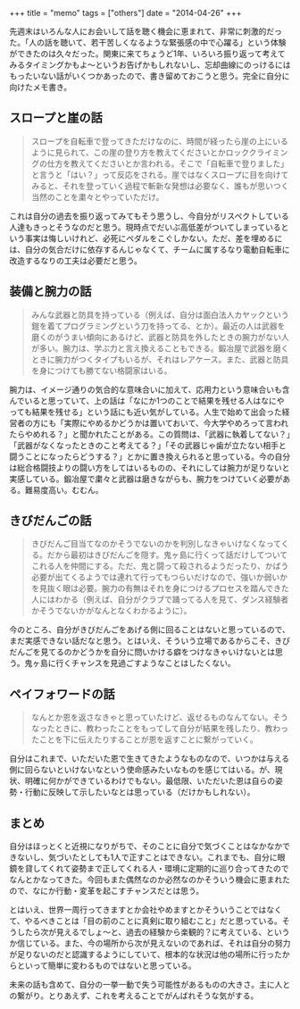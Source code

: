 +++
title = "memo"
tags = ["others"]
date = "2014-04-26"
+++

先週末はいろんな人にお会いして話を聴く機会に恵まれて、非常に刺激的だった。「人の話を聴いて、若干苦しくなるような緊張感の中で心躍る」という体験ができたのは久々だった。関東に来てちょうど1年、いろいろ振り返って考えてみるタイミングかもよ〜というお告げかもしれないし、忘却曲線にのっけるにはもったいない話がいくつかあったので、書き留めておこうと思う。完全に自分に向けたメモ書き。

<!--more-->

## スロープと崖の話

> スロープを自転車で登ってきただけなのに、時間が経ったら崖の上にいるように見られて、この崖の登り方を教えてくださいとかロッククライミングの仕方を教えてくださいとか言われる。そこで「自転車で登りました」と言うと「はい？」って反応をされる。崖ではなくスロープに目を向けてみると、それを登っていく過程で斬新な発想は必要なく、誰もが思いつく当然のことを粛々とやっていただけ。

これは自分の過去を振り返ってみてもそう思うし、今自分がリスペクトしている人達もきっとそうなのだと思う。現時点でだいぶ高低差がついてしまっているという事実は悔しいけれど、必死にペダルをこぐしかない。ただ、差を埋めるには、自分の気合だけに依存するんじゃなくて、チームに属するなり電動自転車に改造するなりの工夫は必要だと思う。

## 装備と腕力の話

> みんな武器と防具を持っている（例えば、自分は面白法人カヤックという鎧を着てプログラミングという刀を持ってる、とか）。最近の人は武器を磨くのがうまい傾向にあるけど、武器と防具を外したときの腕力がない人が多い。腕力は、学ぶ力と言え換えることもできる。鍛冶屋で武器を磨くときに腕力がつくタイプもいるが、それはレアケース。また、武器と防具を身につけても勝てない格闘家はいる。

腕力は、イメージ通りの気合的な意味合いに加えて、応用力という意味合いも含んでいると思っていて、上の話は「なにか1つのことで結果を残せる人はなにやっても結果を残せる」という話にも近い気がしている。人生で始めて出会った経営者の方にも「実際にやめるかどうかは置いておいて、今大学やめろって言われたらやめれる？」と聞かれたことがある。この質問は、「武器に執着してない？」「武器がなくなったときのこと考えてる？」「その武器じゃ歯が立たない相手と闘うことになったらどうする？」とかに置き換えられると思っている。今の自分は総合格闘技よりの闘い方をしてはいるものの、それにしては腕力が足りないと実感している。鍛冶屋で粛々と武器は磨きながらも、腕力をつけていく必要がある。難易度高い。むむん。

## きびだんごの話

> きびだんご目当てなのかそうでないのかを判別しなきゃいけなくなってくる。だから最初はきびだんごを隠す。鬼ヶ島に行くって話だけしてついてこれる人を仲間にする。ただ、鬼と闘って殺されるようだったり、かばう必要が出てくるようでは連れて行ってもつらいだけなので、強いか弱いかを見抜く眼は必要。腕力の有無はそれを身につけるプロセスを踏んできた人にはわかる（例えば、自分がクラブで踊ってる人を見て、ダンス経験者かそうでないかがなんとなくわかるように）。

今のところ、自分がきびだんごをあげる側に回ることはないと思っているので、まだ実感できない話だなと思う。とはいえ、そういう立場であるからこそ、きびだんごを見てるのかどうかを自分に問いかける癖をつけなきゃいけないとは思う。鬼ヶ島に行くチャンスを見過ごすようなことはしたくない。

## ペイフォワードの話

> なんとか恩を返さなきゃと思っていたけど、返せるものなんてない。そうなったときに、教わったことをもってして自分が結果を残したり、教わったことを下に伝えたりすることが恩を返すことに繋がっていく。

自分はこれまで、いただいた恩で生きてきたようなものなので、いつかは与える側に回らないといけないなという使命感みたいなものを感じてはいる。が、現状、明確に何かができているわけでもない。最低限、いただいた恩は自らの姿勢・行動に反映して示したいなとは思っている（だけかもしれない）。

## まとめ

自分はほっとくと近視になりがちで、そのことに自分で気づくことはなかなかできないし、気づいたとしても1人で正すことはできない。これまでも、自分に眼鏡を貸してくれて姿勢まで正してくれる人・環境に定期的に巡り合ってきたのでなんとかなってきた。今回もまた偶然なのか必然なのかそういう機会に恵まれたので、なにか行動・変革を起こすチャンスだとは思う。

とはいえ、世界一周行ってきますとか会社やめますとかそういうことではなくて、やるべきことは「目の前のことに真剣に取り組むこと」だと思っている。そうしたら次が見えるでしょ〜と、過去の経験から楽観的？に考えている、というか信じている。また、今の場所から次が見えないのであれば、それは自分の努力が足りないのだと認識するようにしていて、根本的な状況は他の場所に行ったからといって簡単に変わるものではないと思っている。

未来の話も含めて、自分の一挙一動で失う可能性があるものの大きさ。主に人との繋がり。とりあえず、これを考えることでがんばれそうな気がする。
